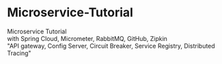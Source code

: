 # Microservice-Tutorial
Microservice Tutorial   
with Spring Cloud, Micrometer, RabbitMQ, GitHub, Zipkin   
"API gateway, Config Server, Circuit Breaker, Service Registry, Distributed Tracing"   






